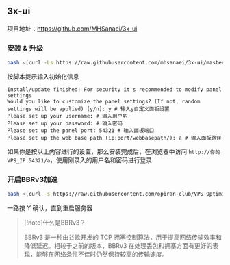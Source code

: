 ## 3x-ui

项目地址：https://github.com/MHSanaei/3x-ui

### 安装 & 升级

```bash
bash <(curl -Ls https://raw.githubusercontent.com/mhsanaei/3x-ui/master/install.sh)
```

按脚本提示输入初始化信息

``` 
Install/update finished! For security it's recommended to modify panel settings 
Would you like to customize the panel settings? (If not, random settings will be applied) [y/n]: y # 输入y自定义面板设置
Please set up your username: # 输入用户名
Please set up your password: # 输入密码
Please set up the panel port: 54321 # 输入面板端口
Please set up the web base path (ip:port/webbasepath/): a # 输入面板路径
```

如果你是按以上内容进行的设置，那么安装完成后，在浏览器中访问 `http://你的VPS_IP:54321/a`，使用刚录入的用户名和密码进行登录

### 开启BBRv3加速

```bash
bash <(curl -s https://raw.githubusercontent.com/opiran-club/VPS-Optimizer/main/bbrv3.sh --ipv4)
```

一路按 Y 确认，直到重启服务器

> [!note]什么是BBRv3？
>
> BBRv3 是一种由谷歌开发的 TCP 拥塞控制算法，用于提高网络传输效率和降低延迟。相较于之前的版本，BBRv3 在处理丢包和拥塞方面有更好的表现，能够在网络条件不佳时仍然保持较高的传输速度。